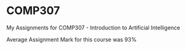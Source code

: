 # COMP307
My Assignments for COMP307 - Introduction to Artificial Intelligence

Average Assignment Mark for this course was 93%

